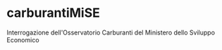 carburantiMiSE
==============

Interrogazione dell'Osservatorio Carburanti del Ministero dello Sviluppo Economico
